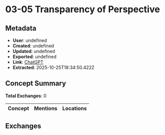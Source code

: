 # **03-05 Transparency of Perspective**

## Metadata

- **User**: undefined
- **Created**: undefined
- **Updated**: undefined
- **Exported**: undefined
- **Link**: [ChatGPT](undefined)
- **Extracted**: 2025-10-25T18:34:50.422Z

## Concept Summary

**Total Exchanges**: 0

| Concept | Mentions | Locations |
|---------|----------|----------|

## Exchanges

